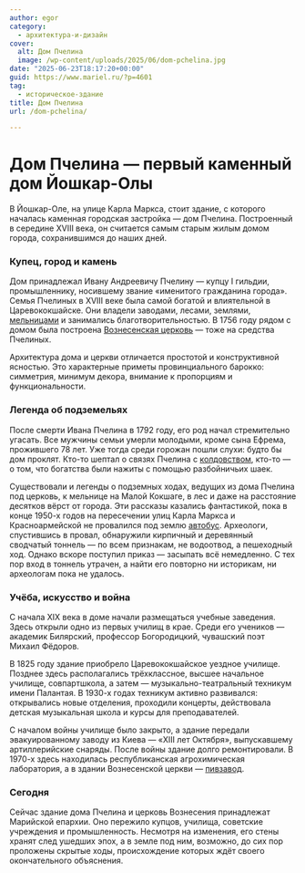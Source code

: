 ```yaml
---
author: egor
category:
  - архитектура-и-дизайн
cover:
  alt: Дом Пчелина
  image: /wp-content/uploads/2025/06/dom-pchelina.jpg
date: "2025-06-23T18:17:20+00:00"
guid: https://www.mariel.ru/?p=4601
tag:
  - историческое-здание
title: Дом Пчелина
url: /dom-pchelina/

---
```

# Дом Пчелина — первый каменный дом Йошкар-Олы

В Йошкар-Оле, на улице Карла Маркса, стоит здание, с которого началась каменная городская застройка — дом Пчелина. Построенный в середине XVIII века, он считается самым старым жилым домом города, сохранившимся до наших дней.

### Купец, город и камень

Дом принадлежал Ивану Андреевичу Пчелину — купцу I гильдии, промышленнику, носившему звание «именитого гражданина города». Семья Пчелиных в XVIII веке была самой богатой и влиятельной в Царевококшайске. Они владели заводами, лесами, землями, [мельницами](/vetryanaya-melnicza-xix-veka/) и занимались благотворительностью. В 1756 году рядом с домом была построена [Вознесенская церковь](/voznesenskij-sobor/) — тоже на средства Пчелиных.

Архитектура дома и церкви отличается простотой и конструктивной ясностью. Это характерные приметы провинциального барокко: симметрия, минимум декора, внимание к пропорциям и функциональности.

### Легенда об подземельях

После смерти Ивана Пчелина в 1792 году, его род начал стремительно угасать. Все мужчины семьи умерли молодыми, кроме сына Ефрема, прожившего 78 лет. Уже тогда среди горожан пошли слухи: будто бы дом проклят. Кто-то шептал о связях Пчелина с [колдовством](/marijskij-leshij/), кто-то — о том, что богатства были нажиты с помощью разбойничьих шаек.

Существовали и легенды о подземных ходах, ведущих из дома Пчелина под церковь, к мельнице на Малой Кокшаге, в лес и даже на расстояние десятков вёрст от города. Эти рассказы казались фантастикой, пока в конце 1950-х годов на пересечении улиц Карла Маркса и Красноармейской не провалился под землю [автобус](/veloriksha-v-joshkar-ole/). Археологи, спустившись в провал, обнаружили кирпичный и деревянный сводчатый тоннель — по всем признакам, не водоотвод, а пешеходный ход. Однако вскоре поступил приказ — засыпать всё немедленно. С тех пор вход в тоннель утрачен, а найти его повторно ни историкам, ни археологам пока не удалось.

### Учёба, искусство и война

С начала XIX века в доме начали размещаться учебные заведения. Здесь открыли одно из первых училищ в крае. Среди его учеников — академик Билярский, профессор Богородицкий, чувашский поэт Михаил Фёдоров.

В 1825 году здание приобрело Царевококшайское уездное училище. Позднее здесь располагались трёхклассное, высшее начальное училище, совпартшкола, а затем — музыкально-театральный техникум имени Палантая. В 1930-х годах техникум активно развивался: открывались новые отделения, проходили концерты, действовала детская музыкальная школа и курсы для преподавателей.

С началом войны училище было закрыто, а здание передали эвакуированному заводу из Киева — «XIII лет Октября», выпускавшему артиллерийские снаряды. После войны здание долго ремонтировали. В 1970-х здесь находилась республиканская агрохимическая лаборатория, а в здании Вознесенской церкви — [пивзавод](/muzej-samogona/).

### Сегодня

Сейчас здание дома Пчелина и церковь Вознесения принадлежат Марийской епархии. Оно пережило купцов, училища, советские учреждения и промышленность. Несмотря на изменения, его стены хранят след ушедших эпох, а в земле под ним, возможно, до сих пор проложены скрытые ходы, происхождение которых ждёт своего окончательного объяснения.
